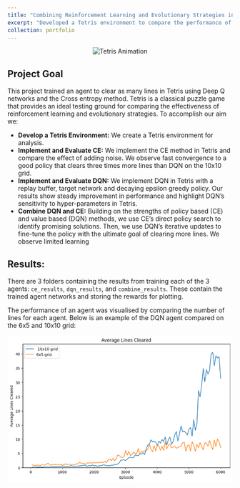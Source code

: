```yaml
---
title: "Combining Reinforcement Learning and Evolutionary Strategies in Tetris"
excerpt: "Developed a Tetris environment to compare the performance of Deep Q learning with the cross entropy method. We then propose a novel approach that combines the strenghts of both algorithms."
collection: portfolio
---
```

<p align="center">
  <img src="https://github.com/SirSebLancelot/Tetris-Reinforcement-Learning/raw/main/dqn_results/results20x10/tetris_animation_looped_long.gif" alt="Tetris Animation" />
</p>

## Project Goal
This project trained an agent to clear as many lines in Tetris using Deep Q networks and the Cross entropy method. Tetris is a classical puzzle game that provides an ideal testing ground for comparing the effectiveness of reinforcement learning and evolutionary strategies. To accomplish our aim we:

- **Develop a Tetris Environment:**  We create a Tetris environment for analysis.
- **Implement and Evaluate CE:** We implement the CE method in Tetris and compare
the effect of adding noise. We observe fast convergence to a good policy that clears
three times more lines than DQN on the 10x10 grid.
- **Implement and Evaluate DQN:** We implement DQN in Tetris with a replay buffer,
target network and decaying epsilon greedy policy. Our results show steady improvement
in performance and highlight DQN’s sensitivity to hyper-parameters in Tetris.
- **Combine DQN and CE:** Building on the strengths of policy based (CE) and value
based (DQN) methods, we use CE’s direct policy search to identify promising solutions.
Then, we use DQN’s iterative updates to fine-tune the policy with the ultimate goal of
clearing more lines. We observe limited learning

## Results:

There are 3 folders containing the results from training each of the 3 agents:
`ce_results`, `dqn_results`, and `combine_results`. These contain the trained agent
networks and storing the rewards for plotting.

The performance of an agent was visualised by comparing the number of lines for each agent. Below is an example of the DQN agent compared on the 6x5 and 10x10 grid:
<p align="center">
  <img src= 'https://github.com/SJackson123/Tetris-Reinforcement-Learning/blob/main/dqn_results/compare_DQN.png?raw=true' alt="Tetris Animation" />
</p>
